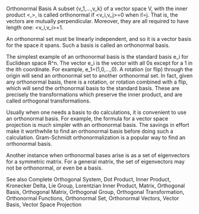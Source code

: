Orthonormal Basis
A subset {v_1,...,v_k} of a vector space V, with the inner product <,>, is called orthonormal if <v_i,v_j>=0 when i!=j. That is, the vectors are mutually perpendicular. Moreover, they are all required to have length one: <v_i,v_i>=1.

An orthonormal set must be linearly independent, and so it is a vector basis for the space it spans. Such a basis is called an orthonormal basis.

The simplest example of an orthonormal basis is the standard basis e_i for Euclidean space R^n. The vector e_i is the vector with all 0s except for a 1 in the ith coordinate. For example, e_1=(1,0,...,0). A rotation (or flip) through the origin will send an orthonormal set to another orthonormal set. In fact, given any orthonormal basis, there is a rotation, or rotation combined with a flip, which will send the orthonormal basis to the standard basis. These are precisely the transformations which preserve the inner product, and are called orthogonal transformations.

Usually when one needs a basis to do calculations, it is convenient to use an orthonormal basis. For example, the formula for a vector space projection is much simpler with an orthonormal basis. The savings in effort make it worthwhile to find an orthonormal basis before doing such a calculation. Gram-Schmidt orthonormalization is a popular way to find an orthonormal basis.

Another instance when orthonormal bases arise is as a set of eigenvectors for a symmetric matrix. For a general matrix, the set of eigenvectors may not be orthonormal, or even be a basis.

See also
Complete Orthogonal System, Dot Product, Inner Product, Kronecker Delta, Lie Group, Lorentzian Inner Product, Matrix, Orthogonal Basis, Orthogonal Matrix, Orthogonal Group, Orthogonal Transformation, Orthonormal Functions, Orthonormal Set, Orthonormal Vectors, Vector Basis, Vector Space Projection